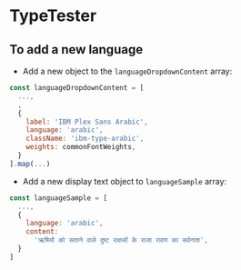 # TypeTester

## To add a new language

* Add a new object to the `languageDropdownContent` array:

```javascript
const languageDropdownContent = [ 
  ..., 
  ,
  {
    label: 'IBM Plex Sans Arabic',
    language: 'arabic', 
    className: 'ibm-type-arabic',
    weights: commonFontWeights,
  }
].map(...)
```

* Add a new display text object to `languageSample` array:

```javascript
const languageSample = [
  ...,
  {
    language: 'arabic',
    content:
      'ऋषियों को सताने वाले दुष्ट राक्षसों के राजा रावण का सर्वनाश',
  }
]
```